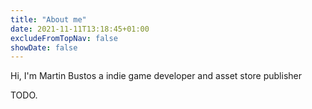 ```yaml
---
title: "About me"
date: 2021-11-11T13:18:45+01:00
excludeFromTopNav: false
showDate: false
---
```


Hi, I'm Martin Bustos a indie game developer and asset store publisher

TODO.